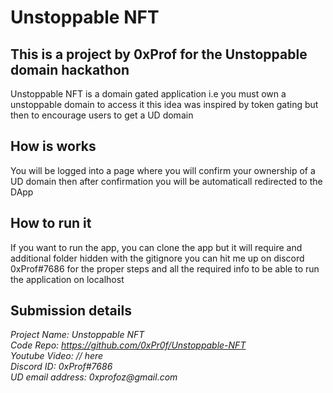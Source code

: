 # Unstoppable NFT

## This is a project by 0xProf for the Unstoppable domain hackathon

Unstoppable NFT is a domain gated application
i.e you must own a unstoppable domain to access it
this idea was inspired by token gating but then to encourage users to get a UD domain

## How is works

You will be logged into a page where you will confirm your ownership of a UD domain
then after confirmation you will be automaticall redirected to the DApp

## How to run it

If you want to run the app, you can clone the app but it will require and additional folder hidden with the gitignore
you can hit me up on discord 0xProf#7686 for the proper steps and all the required info to be able to run the application on localhost

## Submission details

_Project Name: Unstoppable NFT_  
_Code Repo: https://github.com/0xPr0f/Unstoppable-NFT_  
_Youtube Video: // here_  
_Discord ID: 0xProf#7686_  
_UD email address: 0xprofoz@gmail.com_
